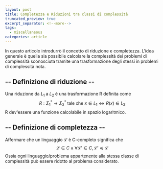```yaml
---
layout: post
title: Completezza e Riduzioni tra classi di complessità
truncated_preview: true
excerpt_separator: <!--more-->
tags:
  - miscellaneous
categories: article
---
```

<!--more-->
In questo articolo introdurrò il concetto di riduzione e completezza. L'idea generale è quella sia possibile calcolare la complessità dei problemi di complessità sconosciuta tramite una trasformazione degli stessi in problemi di complessità nota.
## -- Definizione di riduzione --
Una riduzione da $L_{1}$ a $L_{2}$ è una trasformazione R definita come 
$$
R: \Sigma^*_{1}\to \Sigma^*_{2} \text{ tale che } x \in L_{1} \iff R(x) \in L_{2}
$$
R dev'essere una funzione calcolabile in spazio logaritmico.

## -- Definizione di completezza --
Affermare che un linguaggio $\mathcal{L}$ è C-completo significa che 
$$
\mathcal{L}\in C \land\forall \mathcal{L}' \in C ,\mathcal{L}'\preceq\mathcal{L}
$$
Ossia ogni linguaggio/problema appartenente alla stessa classe di complessità può essere ridotto al problema considerato.

